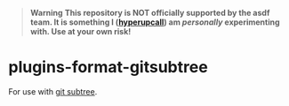 > **Warning**
> **This repository is NOT officially supported by the asdf team. It is something I ([hyperupcall](https://github.com/hyperupcall)) am _personally_ experimenting with. Use at your own risk!**

# plugins-format-gitsubtree

For use with [git subtree](https://github.com/git/git/tree/master/contrib/subtree).
